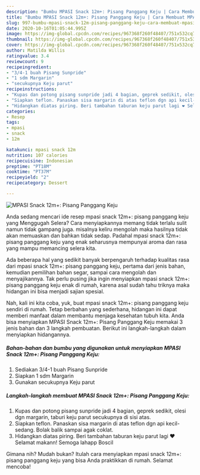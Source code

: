 ```yaml
---
description: "Bumbu MPASI Snack 12m+: Pisang Panggang Keju | Cara Membuat MPASI Snack 12m+: Pisang Panggang Keju Yang Bisa Manjain Lidah"
title: "Bumbu MPASI Snack 12m+: Pisang Panggang Keju | Cara Membuat MPASI Snack 12m+: Pisang Panggang Keju Yang Bisa Manjain Lidah"
slug: 997-bumbu-mpasi-snack-12m-pisang-panggang-keju-cara-membuat-mpasi-snack-12m-pisang-panggang-keju-yang-bisa-manjain-lidah
date: 2020-10-16T01:05:44.995Z
image: https://img-global.cpcdn.com/recipes/967368f260f48407/751x532cq70/mpasi-snack-12m-pisang-panggang-keju-foto-resep-utama.jpg
thumbnail: https://img-global.cpcdn.com/recipes/967368f260f48407/751x532cq70/mpasi-snack-12m-pisang-panggang-keju-foto-resep-utama.jpg
cover: https://img-global.cpcdn.com/recipes/967368f260f48407/751x532cq70/mpasi-snack-12m-pisang-panggang-keju-foto-resep-utama.jpg
author: Matilda Willis
ratingvalue: 3.4
reviewcount: 9
recipeingredient:
- "3/4-1 buah Pisang Sunpride"
- "1 sdm Margarin"
- "secukupnya Keju parut"
recipeinstructions:
- "Kupas dan potong pisang sunpride jadi 4 bagian, geprek sedikit, olesi dgn margarin, taburi keju parut secukupnya di sisi atas."
- "Siapkan teflon. Panaskan sisa margarin di atas teflon dgn api kecil-sedang. Bolak balik sampai agak coklat."
- "Hidangkan diatas piring. Beri tambahan taburan keju parut lagi ❤️ Selamat makann! Semoga lahapp Boscil"
categories:
- Resep
tags:
- mpasi
- snack
- 12m

katakunci: mpasi snack 12m 
nutrition: 107 calories
recipecuisine: Indonesian
preptime: "PT18M"
cooktime: "PT37M"
recipeyield: "2"
recipecategory: Dessert

---
```



![MPASI Snack 12m+: Pisang Panggang Keju](https://img-global.cpcdn.com/recipes/967368f260f48407/751x532cq70/mpasi-snack-12m-pisang-panggang-keju-foto-resep-utama.jpg)

Anda sedang mencari ide resep mpasi snack 12m+: pisang panggang keju yang Menggugah Selera? Cara menyiapkannya memang tidak terlalu sulit namun tidak gampang juga. misalnya keliru mengolah maka hasilnya tidak akan memuaskan dan bahkan tidak sedap. Padahal mpasi snack 12m+: pisang panggang keju yang enak seharusnya mempunyai aroma dan rasa yang mampu memancing selera kita.

Ada beberapa hal yang sedikit banyak berpengaruh terhadap kualitas rasa dari mpasi snack 12m+: pisang panggang keju, pertama dari jenis bahan, kemudian pemilihan bahan segar, sampai cara mengolah dan menyajikannya. Tak perlu pusing jika ingin menyiapkan mpasi snack 12m+: pisang panggang keju enak di rumah, karena asal sudah tahu triknya maka hidangan ini bisa menjadi sajian spesial.




Nah, kali ini kita coba, yuk, buat mpasi snack 12m+: pisang panggang keju sendiri di rumah. Tetap berbahan yang sederhana, hidangan ini dapat memberi manfaat dalam membantu menjaga kesehatan tubuh kita. Anda bisa menyiapkan MPASI Snack 12m+: Pisang Panggang Keju memakai 3 jenis bahan dan 3 langkah pembuatan. Berikut ini langkah-langkah dalam menyiapkan hidangannya.

<!--inarticleads1-->

##### Bahan-bahan dan bumbu yang digunakan untuk menyiapkan MPASI Snack 12m+: Pisang Panggang Keju:

1. Sediakan 3/4-1 buah Pisang Sunpride
1. Siapkan 1 sdm Margarin
1. Gunakan secukupnya Keju parut




<!--inarticleads2-->

##### Langkah-langkah membuat MPASI Snack 12m+: Pisang Panggang Keju:

1. Kupas dan potong pisang sunpride jadi 4 bagian, geprek sedikit, olesi dgn margarin, taburi keju parut secukupnya di sisi atas.
1. Siapkan teflon. Panaskan sisa margarin di atas teflon dgn api kecil-sedang. Bolak balik sampai agak coklat.
1. Hidangkan diatas piring. Beri tambahan taburan keju parut lagi ❤️ Selamat makann! Semoga lahapp Boscil




Gimana nih? Mudah bukan? Itulah cara menyiapkan mpasi snack 12m+: pisang panggang keju yang bisa Anda praktikkan di rumah. Selamat mencoba!
